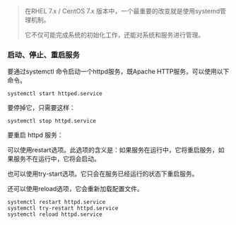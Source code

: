 > 在RHEL 7.x / CentOS 7.x 版本中，一个最重要的改变就是使用systemd管理机制。
>
> 它不仅可能完成系统的初始化工作，还能对系统和服务进行管理。

### 启动、停止、重启服务

要通过systemctl 命令启动一个httpd服务，既Apache HTTP服务，可以使用以下命令。

```
systemctl start httped.service
```

要停掉它，只需要这样：

```
systemctl stop httpd.service
```

要重启 httpd 服务：

可以使用restart选项。此选项的含义是：如果服务在运行中，它将重启服务，如果服务不在运行中，它将会启动。

也可以使用try-start选项。它只会在服务已经运行的状态下重启服务。

还可以使用reload选项，它会重新加载配置文件。

```
systemctl restart httpd.service
systemctl try-restart httpd.service
systemctl reload httpd.service
```



